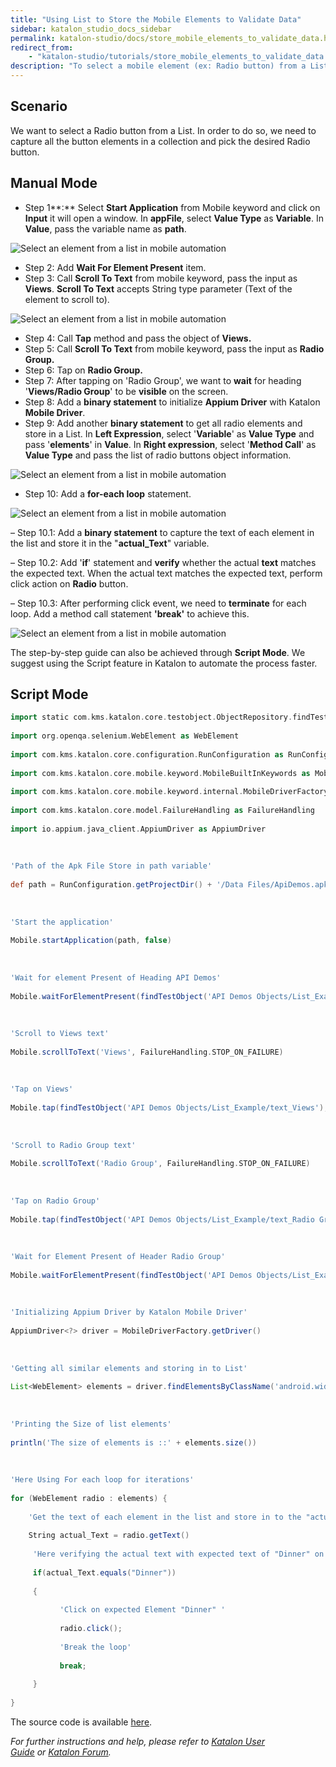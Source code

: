 ```yaml
---
title: "Using List to Store the Mobile Elements to Validate Data"
sidebar: katalon_studio_docs_sidebar
permalink: katalon-studio/docs/store_mobile_elements_to_validate_data.html
redirect_from:
    - "katalon-studio/tutorials/store_mobile_elements_to_validate_data.html"
description: "To select a mobile element (ex: Radio button) from a List, we need to capture all the button elements in a collection and pick the desired Radio button."
---
```

Scenario
--------

We want to select a Radio button from a List. In order to do so, we need to capture all the button elements in a collection and pick the desired Radio button.

Manual Mode
-----------

*   Step 1**:** Select **Start Application** from Mobile keyword and click on **Input** it will open a window. In **appFile**, select **Value Type** as **Variable**. In **Value**, pass the variable name as **path**.

![Select an element from a list in mobile automation](../../images/katalon-studio/tutorials/store_mobile_elements_to_validate_data/Using-List-to-Store-the-Mobile-Elements-to-Validate-Data-1.png)

*   Step 2: Add **Wait For Element Present** item.
*   Step 3: Call **Scroll To Text** from mobile keyword, pass the input as **Views**. **Scroll To Text** accepts String type parameter (Text of the element to scroll to).

![Select an element from a list in mobile automation](../../images/katalon-studio/tutorials/store_mobile_elements_to_validate_data/Using-List-to-Store-the-Mobile-Elements-to-Validate-Data-9.png)

*   Step 4: Call **Tap** method and pass the object of **Views.**
*   Step 5: Call **Scroll To Text** from mobile keyword, pass the input as **Radio Group.**
*   Step 6: Tap on **Radio Group.**
*   Step 7: After tapping on 'Radio Group', we want to **wait** for heading '**Views/Radio Group**' to be **visible** on the screen.
*   Step 8: Add a **binary statement** to initialize **Appium Driver** with Katalon **Mobile Driver**.
*   Step 9: Add another **binary statement** to get all radio elements and store in a List. In **Left Expression**, select '**Variable**' as **Value Type** and pass '**elements**' in **Value**. In **Right expression**, select '**Method Call**' as **Value Type** and pass the list of radio buttons object information.

![Select an element from a list in mobile automation](../../images/katalon-studio/tutorials/store_mobile_elements_to_validate_data/Using-List-to-Store-the-Mobile-Elements-to-Validate-Data-92.png)

*   Step 10: Add a **for-each loop** statement.

![Select an element from a list in mobile automation](../../images/katalon-studio/tutorials/store_mobile_elements_to_validate_data/Using-List-to-Store-the-Mobile-Elements-to-Validate-Data-10.png)

– Step 10.1: Add a **binary statement** to capture the text of each element in the list and store it in the "**actual_Text**" variable.

– Step 10.2: Add '**if**' statement and **verify** whether the actual **text** matches the expected text. When the actual text matches the expected text, perform click action on **Radio** button.

– Step 10.3: After performing click event, we need to **terminate** for each loop. Add a method call statement **'break'** to achieve this.

![Select an element from a list in mobile automation](../../images/katalon-studio/tutorials/store_mobile_elements_to_validate_data/Using-List-to-Store-the-Mobile-Elements-to-Validate-Data-11.png)

The step-by-step guide can also be achieved through **Script Mode**. We suggest using the Script feature in Katalon to automate the process faster.

Script Mode
-----------

```groovy
import static com.kms.katalon.core.testobject.ObjectRepository.findTestObject
 
import org.openqa.selenium.WebElement as WebElement
 
import com.kms.katalon.core.configuration.RunConfiguration as RunConfiguration
 
import com.kms.katalon.core.mobile.keyword.MobileBuiltInKeywords as Mobile
 
import com.kms.katalon.core.mobile.keyword.internal.MobileDriverFactory as MobileDriverFactory
 
import com.kms.katalon.core.model.FailureHandling as FailureHandling
 
import io.appium.java_client.AppiumDriver as AppiumDriver
 
 
 
'Path of the Apk File Store in path variable'
 
def path = RunConfiguration.getProjectDir() + '/Data Files/ApiDemos.apk'
 
 
 
'Start the application'
 
Mobile.startApplication(path, false)
 
 
 
'Wait for element Present of Heading API Demos'
 
Mobile.waitForElementPresent(findTestObject('API Demos Objects/List_Example/heading_API_Demos'), 45)
 
 
 
'Scroll to Views text'
 
Mobile.scrollToText('Views', FailureHandling.STOP_ON_FAILURE)
 
 
 
'Tap on Views'
 
Mobile.tap(findTestObject('API Demos Objects/List_Example/text_Views'), 20)
 
 
 
'Scroll to Radio Group text'
 
Mobile.scrollToText('Radio Group', FailureHandling.STOP_ON_FAILURE)
 
 
 
'Tap on Radio Group'
 
Mobile.tap(findTestObject('API Demos Objects/List_Example/text_Radio Group'), 30)
 
 
 
'Wait for Element Present of Header Radio Group'
 
Mobile.waitForElementPresent(findTestObject('API Demos Objects/List_Example/text_Header Radio Group'), 30)
 
 
 
'Initializing Appium Driver by Katalon Mobile Driver'
 
AppiumDriver<?> driver = MobileDriverFactory.getDriver()
 
 
 
'Getting all similar elements and storing in to List'
 
List<WebElement> elements = driver.findElementsByClassName('android.widget.RadioButton')
 
 
 
'Printing the Size of list elements'
 
println('The size of elements is ::' + elements.size())
 
 
 
'Here Using For each loop for iterations'
 
for (WebElement radio : elements) {
 
    'Get the text of each element in the list and store in to the "actual_Text" variable.'
 
    String actual_Text = radio.getText()
 
     'Here verifying the actual text with expected text of "Dinner" on every iteration'
 
     if(actual_Text.equals("Dinner"))
 
     {
 
           'Click on expected Element "Dinner" '
 
           radio.click();
 
           'Break the loop'
 
           break;
 
     }
 
}

```

The source code is available [here](https://github.com/katalon-studio/katalon-mobile-automation).

_For further instructions and help, please refer to [Katalon User Guide](/x/oArR) or [Katalon Forum](https://forum.katalon.com/)._